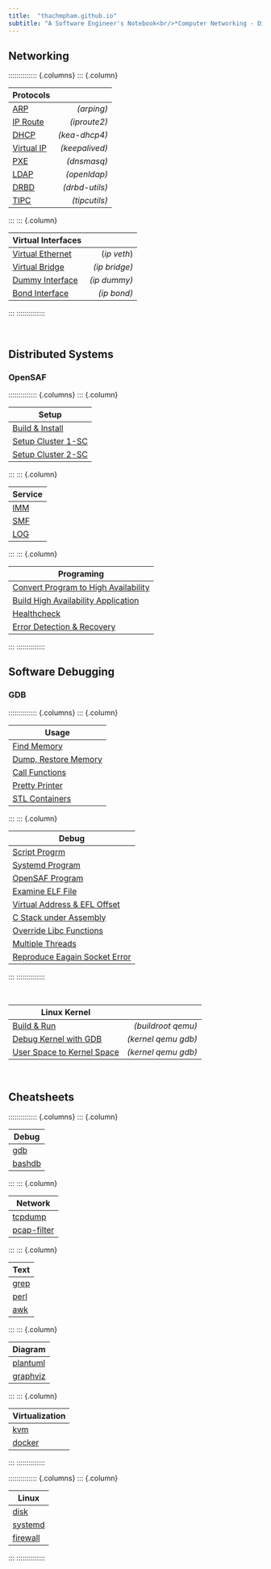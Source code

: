 ```yaml
---
title:  "thachmpham.github.io"
subtitle: "A Software Engineer's Notebook<br/>*Computer Networking - Distributed Systems - Software Debugging*"
---
```



## Networking
:::::::::::::: {.columns}
::: {.column}

| Protocols | |
|-----------------|----------------:|
| [ARP](html/arp.html) | *(arping)* |
| [IP Route](html/ip-routing.html) | *(iproute2)* |
| [DHCP](html/dhcp.html) | *(kea-dhcp4)* |
| [Virtual IP](html/vip.html) | *(keepalived)* |
| [PXE](html/pxe.html) | *(dnsmasq)* |
| [LDAP](html/ldap.html) | *(openldap)* |
| [DRBD](html/drbd.html) | *(drbd-utils)* |
| [TIPC](html/tipc.html) | *(tipcutils)* |

:::
::: {.column}

| Virtual Interfaces | |
|-----------------|----------------:|
| [Virtual Ethernet](html/veth.html) | (*ip veth*) |
| [Virtual Bridge](html/vbridge.html) | *(ip bridge)* |
| [Dummy Interface](html/vdummy-interface.html) | *(ip dummy)* |
| [Bond Interface](html/vbond-interface.html) | *(ip bond)* |

:::
::::::::::::::

<br>

## Distributed Systems
### OpenSAF
:::::::::::::: {.columns}
::: {.column}

| Setup |
|-----------------|
| [Build & Install](html/opensaf-install.html) |
| [Setup Cluster 1-SC](html/opensaf-1sc.html) |
| [Setup Cluster 2-SC](html/opensaf-2sc.html) |

:::
::: {.column}

| Service |
|-----------------|
| [IMM](html/opensaf-imm.html) |
| [SMF](html/opensaf-smf.html) |
| [LOG](html/opensaf-log.html) |

:::
::: {.column}

| Programing |
|-----------------|
| [Convert Program to High Availability](html/opensaf-amf-non-sa-aware.html) |
| [Build High Availability Application](html/opensaf-amf-sa-aware.html) |
| [Healthcheck](html/opensaf-healthcheck.html) |
| [Error Detection & Recovery](html/opensaf-amf-error-detection.html) |

:::
::::::::::::::

## Software Debugging
### GDB
:::::::::::::: {.columns}
::: {.column}

| Usage |
|-----------------|
| [Find Memory](html/gdb-find.html) |
| [Dump, Restore Memory](html/gdb-dump-restore.html) |
| [Call Functions](html/gdb-call.html) |
| [Pretty Printer](html/gdb-write-pp.html) |
| [STL Containers](html/gdb-stl.html) |

:::
::: {.column}

| Debug |
|-----------------|
| [Script Progrm](html/gdb-program-started-by-script.html) |
| [Systemd Program](html/gdb-program-started-by-systemd.html) |
| [OpenSAF Program](html/gdb-ha-program.html) |
| [Examine ELF File](html/elf.html) |
| [Virtual Address & EFL Offset](html/virtual-addr-elf-offset.html) |
| [C Stack under Assembly](html/asm-callstack.html) |
| [Override Libc Functions](html/ld_preload.html) |
| [Multiple Threads](html/gdb-multithread.html) |
| [Reproduce Eagain Socket Error](html/tipc_eagain.html) |

:::
::::::::::::::

<br>

| Linux Kernel | |
|-----------------|----------------:|
| [Build & Run](html/kernel_build.html) | *(buildroot qemu)* |
| [Debug Kernel with GDB](html/kernel_debug_gdb.html) | *(kernel qemu gdb)* |
| [User Space to Kernel Space](html/kernel_user_to_kernel.html) | *(kernel qemu gdb)* |

<br>


## Cheatsheets
:::::::::::::: {.columns}
::: {.column}

| Debug |
|-----------------|
|[gdb](html/gdb.html) |
|[bashdb](html/bashdb.html) |

:::
::: {.column}

| Network |
|-----------------|
|[tcpdump](html/tcpdump.html) |
|[pcap-filter](html/pcap-filter.html) |

:::
::: {.column}

| Text |
|-----------------|
|[grep](html/grep.html)|
|[perl](html/perl.html)|
|[awk](html/awk.html)|

:::
::: {.column}

| Diagram |
|-----------------|
|[plantuml](html/plantuml.html)|
|[graphviz](html/graphviz.html)|

:::
::: {.column}

| Virtualization |
|-----------------|
|[kvm](html/kvm.html)|
|[docker](html/docker.html)|

:::
::::::::::::::


:::::::::::::: {.columns}
::: {.column}

| Linux |
|-----------------|
|[disk](html/fdisk.html)|
|[systemd](html/systemd.html)|
|[firewall](html/firewall.html) |

:::
::::::::::::::

